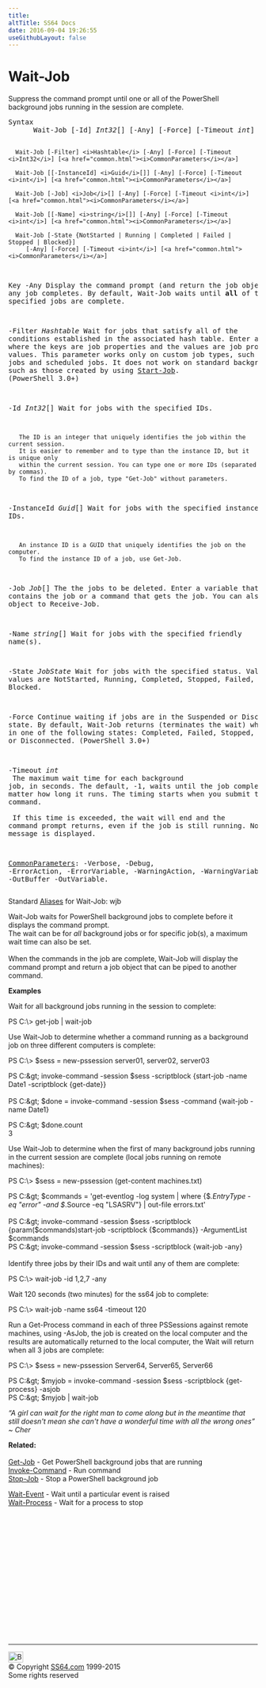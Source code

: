 ```yaml
---
title:
altTitle: SS64 Docs
date: 2016-09-04 19:26:55
useGithubLayout: false
---
```

<!-- #BeginLibraryItem "/Library/head_ps.lbi" --><!-- #EndLibraryItem --><h1>Wait-Job</h1> 
<p>Suppress the command prompt until one or all of the  PowerShell background jobs running in the session are
complete.</p>
<pre>Syntax
      Wait-Job [-Id] <i>Int32</i>[] [-Any] [-Force] [-Timeout <i>int</i>] [<a href="common.html"><i>CommonParameters</i></a>]

      Wait-Job [-Filter] <i>Hashtable</i> [-Any] [-Force] [-Timeout <i>Int32</i>] [<a href="common.html"><i>CommonParameters</i></a>]

      Wait-Job [[-InstanceId] <i>Guid</i>[]] [-Any] [-Force] [-Timeout <i>int</i>] [<a href="common.html"><i>CommonParameters</i></a>]

      Wait-Job [-Job] <i>Job</i>[] [-Any] [-Force] [-Timeout <i>int</i>] [<a href="common.html"><i>CommonParameters</i></a>]

      Wait-Job [[-Name] <i>string</i>[]] [-Any] [-Force] [-Timeout <i>int</i>] [<a href="common.html"><i>CommonParameters</i></a>]

      Wait-Job [-State {NotStarted | Running | Completed | Failed | Stopped | Blocked}]
         [-Any] [-Force] [-Timeout <i>int</i>] [<a href="common.html"><i>CommonParameters</i></a>]

Key
   -Any
       Display the command prompt (and return the job object) when any job completes.
       By default, Wait-Job waits until <b>all</b> of the specified jobs are complete.

   -Filter <i>Hashtable</i>
       Wait for jobs that satisfy all of the conditions established in the associated hash table.
       Enter a hash table where the keys are job properties and the values are job property values.
       This parameter works only on custom job types, such as workflow jobs and scheduled jobs.
       It does not work on standard background jobs, such as those created by using <a href="start-job.html">Start-Job</a>.
       (PowerShell 3.0+)

   -Id <i>Int32</i>[]
       Wait for jobs with the specified IDs. 

       The ID is an integer that uniquely identifies the job within the current session.
       It is easier to remember and to type than the instance ID, but it is unique only
       within the current session. You can type one or more IDs (separated by commas).
       To find the ID of a job, type "Get-Job" without parameters.

   -InstanceId <i>Guid</i>[]
       Wait for jobs with the specified instance IDs.

       An instance ID is a GUID that uniquely identifies the job on the computer.
       To find the instance ID of a job, use Get-Job.

   -Job <i>Job</i>[]
       The the jobs to be deleted.
       Enter a variable that contains the job or a command that gets the job.
       You can also pipe a job object to Receive-Job.

   -Name <i>string</i>[]
       Wait for jobs with the specified friendly name(s).
       
   -State <i>JobState</i>
       Wait for jobs with the specified status.
       Valid values are NotStarted, Running, Completed, Stopped, Failed, and Blocked.

   -Force
       Continue waiting if jobs are in the Suspended or Disconnected state.
       By default, Wait-Job returns (terminates the wait) when jobs are in one of the
       following states: Completed, Failed, Stopped, Suspended, or Disconnected. 
       (PowerShell 3.0+)        

   -Timeout <i>int</i><br>       The maximum wait time for each background job, in seconds.
       The default, -1, waits until the job completes, no matter how long it runs.
       The timing starts when you submit the Wait-Job command. <br>        <br>       If this time is exceeded, the wait will end and the command prompt returns, 
       even if the job is still running. No error message is displayed.

   <a href="common.html">CommonParameters</a>:
       -Verbose, -Debug, -ErrorAction, -ErrorVariable, -WarningAction, -WarningVariable,
       -OutBuffer -OutVariable.</pre>
<p>Standard <a href="get-alias.html">Aliases</a> for Wait-Job: <span class="code">wjb</span></p>
<p>Wait-Job  waits for PowerShell background jobs to complete before it displays the command prompt.<br>
The wait can be for <i>all</i> background jobs or for  specific job(s), a maximum wait time can also be set. <br>

<br>
When the commands in the job are complete, Wait-Job will display the command prompt and return a job object that can be piped  to another command.</p>
<p><b>Examples</b></p>
<p>Wait for all  background jobs running in the session to complete:</p>
<p><span class="code">PS C:\&gt; get-job | wait-job</span></p>
<p>Use Wait-Job to determine whether a command running as a background job on three different computers is complete:</p>
<p><span class="code">PS C:\&gt; $sess = new-pssession server01, server02, server03<br>

PS C:\&gt; invoke-command -session $sess -scriptblock {start-job -name Date1 -scriptblock {get-date}}<br>
<br>
PS C:\&gt; $done = invoke-command -session $sess -command {wait-job -name Date1}<br>

PS C:\&gt; $done.count<br>
3</span></p>
<p>Use Wait-Job to determine when the first of many background jobs running in the 
current session are complete (local jobs running on remote machines):</p>
<p><span class="code">PS C:\&gt; $sess = new-pssession (get-content machines.txt)  <br>

PS C:\&gt; $commands = 'get-eventlog -log system | where {$_.EntryType -eq "error" -and $_.Source -eq "LSASRV"} | out-file errors.txt'<br>
<br>
PS C:\&gt; invoke-command -session $sess -scriptblock {param($commands)start-job -scriptblock {$commands}} -ArgumentList $commands<br>
PS C:\&gt; invoke-command -session $sess -scriptblock {wait-job -any}</span><br>
<br>
Identify three jobs by their IDs and wait until any of them are complete:</p>
<p class="code">PS C:\&gt; wait-job -id 1,2,7 -any</p>
<p>Wait 120 seconds (two minutes) for the ss64 job to complete:</p>
<p class="code">PS C:\&gt; wait-job -name ss64 -timeout 120</p>
<p>Run a Get-Process command in each of  three PSSessions against remote machines, using <span class="code">-AsJob</span>, the job is created on the local computer and the results are automatically returned to the local computer, the Wait will return when all 3 jobs are complete:</p>
<p><span class="code">PS C:\&gt; $sess = new-pssession Server64, Server65, Server66<br>

PS C:\&gt; $myjob = invoke-command -session $sess -scriptblock {get-process} -asjob<br>
PS C:\&gt; $myjob | wait-job</span></p>
<p class="quote"><i>“A girl can wait for the right man to come along but in the meantime that still doesn't mean she can't have a wonderful time with all the wrong ones” ~ Cher</i></p>
<p><b>Related:</b><br><br>
<a href="get-job.html">Get-Job</a> - Get PowerShell background jobs that are running<br> 
<a href="invoke-command.html">Invoke-Command</a>        -   Run command
<br>
<a href="stop-job.html">Stop-Job</a> - Stop a PowerShell background job<br>

<a href="wait-event.html">Wait-Event</a> - Wait until a particular event is raised<br>
<a href="wait-process.html">Wait-Process</a> - Wait for a process to stop
<!-- #BeginLibraryItem "/Library/foot_ps.lbi" --></p><p>
<!-- PowerShell300 -->
<ins class="adsbygoogle" style="display:inline-block;width:300px;height:250px" data-ad-client="ca-pub-6140977852749469" data-ad-slot="6253539900"></ins>
<script>
(adsbygoogle = window.adsbygoogle || []).push({});
</script></p>
<hr>
<div id="bl" class="footer"><a href="wait-job.html#"><img src="../images/top.png" width="30" height="22" alt="Back to the Top"></a></div>
<div id="br" class="footer, tagline">© Copyright <a href="../index.html">SS64.com</a> 1999-2015<br>
Some rights reserved</div><!-- #EndLibraryItem -->

